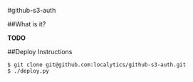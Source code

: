 #github-s3-auth

##What is it?

**TODO**

##Deploy Instructions

```
$ git clone git@github.com:localytics/github-s3-auth.git
$ ./deploy.py
```
